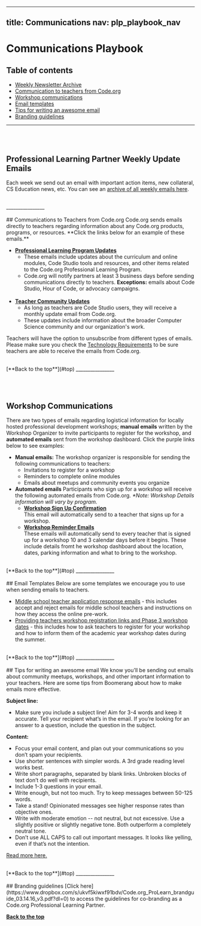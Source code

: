 
---
title: Communications
nav: plp_playbook_nav
---

# Communications Playbook

## Table of contents

- [Weekly Newsletter Archive](#archive)
- [Communication to teachers from Code.org](#code.org)
- [Workshop communications](#workshop)
- [Email templates](#templates)
- [Tips for writing an awesome email](#tips)
- [Branding guidelines](#branding)

________________
<a id="archive"></a>
<br/>
<br/>

## Professional Learning Partner Weekly Update Emails
Each week we send out an email with important action items, new collateral, CS Education news, etc. You can see an [archive of all weekly emails here](https://docs.google.com/document/d/1suhDTctEfeGnXY4shwWqBmb8dIXZ603RkVfqPuVPbnU/edit?usp=sharing).

<br/>
________________
<a id="code.org"></a>
<br/>
<br/>
## Communications to Teachers from Code.org
Code.org sends emails directly to teachers regarding information about any Code.org products, programs, or resources. **Click the links below for an example of these emails.**

- [**Professional Learning Program Updates**](http://us9.campaign-archive2.com/?u=dc783682a08c5eb6dfe447070&id=7f8734bcaa) 
	- These emails include updates about the curriculum and online modules, Code Studio tools and resources, and other items related to the Code.org Professional Learning Program. 
	- Code.org will notify partners at least 3 business days before sending communications directly to teachers. **Exceptions:** emails about Code Studio, Hour of Code, or advocacy campaigns.
<br/><br/>
- [**Teacher Community Updates**](http://teacherblog.code.org/post/130276889649/community-updates-october-2015)
	- As long as teachers are Code Studio users, they will receive a monthly update email from Code.org. 	
	- These updates include information about the broader Computer Science community and our organization's work.
	

Teachers will have the option to unsubscribe from different types of emails. Please make sure you check the [Technology Requirements](/educate/professional-learning-partner/playbook/teacher-support#technology) to be sure teachers are able to receive the emails from Code.org.

<br/>
[**Back to the top**](#top)
________________

<a id="workshop"></a>
<br/>
<br/>
## Workshop Communications

There are two types of emails regarding logistical information for locally hosted professional development workshops; **manual emails** written by the Workshop Organizer to invite participants to register for the workshop, and **automated emails** sent from the workshop dashboard. Click the purple links below to see examples:

- **Manual emails:** The workshop organizer is responsible for sending the following communications to teachers: 
	- Invitations to register for a workshop
	- Reminders to complete online modules
	- Emails about meetups and community events you organize
- **Automated emails** Participants who sign up for a workshop will receive the following automated emails from Code.org. <i>*Note: Workshop Details information will vary by program. </i>
	- [**Workshop Sign Up Confirmation**](/files/workshop_signup_confirmation.pdf)<br/>This email will automatically send to a teacher that signs up for a workshop. 
	- [**Workshop Reminder Emails**](/files/auto-workshop-reminder.pdf)<br/>These emails will automatically send to every teacher that is signed up for a workshop 10 and 3 calendar days before it begins. These include details fromt he workshop dashboard about the location, dates, parking information and what to bring to the workshop.
	
<br/>
[**Back to the top**](#top)
________________
<a id="templates"></a>
<br/>
<br/>
## Email Templates
Below are some templates we encourage you to use when sending emails to teachers.

- [Middle school teacher application response emails](https://docs.google.com/document/d/1yC9BI2atOzosuFouuG70hRr6AmGfgT4EmjHByYSoamM/edit#) - this includes accept and reject emails for middle school teachers and instructions on how they access the online pre-work.
- [Providing teachers workshop registration links and Phase 3 workshop dates](https://docs.google.com/document/d/1jXQ275B8tVhYieI2yFCIUqIiJ-dnK4ZPuO7YC2SMkhg/edit#heading=h.udcag7rgm3fg) - this includes how to ask teachers to register for your workshop and how to inform them of the academic year workshop dates during the summer.


<br/>
[**Back to the top**](#top)
________________
<a id="tips"></a>
<br/>
<br/>
## Tips for writing an awesome email
We know you’ll be sending out emails about community meetups, workshops, and other important information to your teachers. Here are some tips from Boomerang about how to make emails more effective. 
 
**Subject line:<br/>**

- Make sure you include a subject line! Aim for 3-4 words and keep it accurate. Tell your recipient what’s in the email. If you’re looking for an answer to a question, include the question in the subject. 

**Content:<br/>**

- Focus your email content, and plan out your communications so you don’t spam your recipients. 
- Use shorter sentences with simpler words. A 3rd grade reading level works best.
- Write short paragraphs, separated by blank links. Unbroken blocks of text don’t do well with recipients. 
- Include 1-3 questions in your email.
- Write enough, but not too much. Try to keep messages between 50-125 words.
- Take a stand! Opinionated messages see higher response rates than objective ones.
- Write with moderate emotion -- not neutral, but not excessive. Use a slightly positive or slightly negative tone. Both outperform a completely neutral tone. 
- Don’t use ALL CAPS to call out important messages. It looks like yelling, even if that’s not the intention.

[Read more here.](http://blog.boomerangapp.com/2016/02/7-tips-for-getting-more-responses-to-your-emails-with-data/?utm_medium=email&utm_source=year+in+review&utm_content=CTA)

<br/>
[**Back to the top**](#top)
________________
<a id="branding"></a>
<br/>
<br/>
## Branding guidelines
[Click here](https://www.dropbox.com/s/ukvf5kiwxf91bdv/Code.org_ProLearn_brandguide_03.14.16_v3.pdf?dl=0) to access the guidelines for co-branding as a Code.org Professional Learning Partner.






[**Back to the top**](#top)
